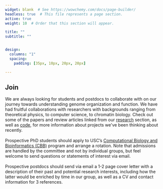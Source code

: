 ```yaml
---
widget: blank  # See https://wowchemy.com/docs/page-builder/
headless: true  # This file represents a page section.
active: true
weight: 10  # Order that this section will appear.

title: ""
subtitle: ""


design:
  columns: "1"
  spacing:
    padding: [35px, 10px, 20px, 20px]

---
```


## Join  
We are always looking for students and postdocs to collaborate with on our journey towards understanding genome organization and function. We have had fruitful collaborations with researchers with backgrounds ranging from theoretical physics, to computer science, to chromatin biology. Check out some of the papers and review articles linked from our [research](../research) section, as well as [code](../resources), for more information about projects we've been thinking about recently.  
&nbsp;  
Prospective PhD students should apply to USC’s [Computational Biology and Bioinformatics (CBB)](https://www.qcb-dornsife.usc.edu/phd) program and arrange a rotation. Note that admissions are handled by the committee and not by individual groups, but feel welcome to send questions or statements of interest via email.  
&nbsp;  
Prospective postdocs should send via email a 1-2 page cover letter with a description of their past and potential research interests, including how the latter would be enriched by time in our group, as well as a CV and contact information for 3 references.

